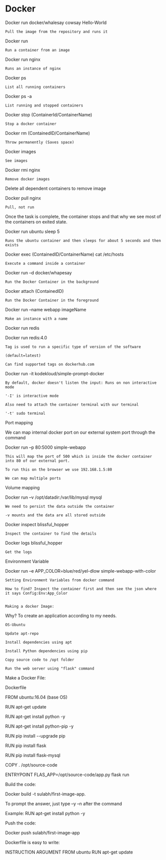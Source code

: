 # Docker

Docker run docker/whalesay cowsay Hello-World 

    Pull the image from the repository and runs it 

 

Docker run  

    Run a container from an image 

 

Docker run nginx 

    Runs an instance of nginx 

 

Docker ps 

    List all running containers 

 

Docker ps -a 

    List running and stopped containers 

 

Docker stop (ContainerId/ContainerName) 

    Stop a docker container 

 

Docker rm (ContainedID/ContainerName) 

    Throw permanently (Saves space) 

 

Docker images 

    See images 

 

Docker rmi nginx 

    Remove docker images 

Delete all dependent containers to remove image 

 

Docker pull nginx 

    Pull, not run 

 

Once the task is complete, the container stops and that why we see most of the containers on exited state. 

 

Docker run ubuntu sleep 5 

    Runs the ubuntu container and then sleeps for about 5 seconds and then exists 

 

Docker exec (ContainedID/ContainerName) cat /etc/hosts 

    Execute a command inside a container 

 

Docker run –d docker/whapesay 

    Run the Docker Container in the background 

 

Docker attach (ContainedID) 

    Run the Docker Container in the foreground 

 

Docker run –name webapp imageName 

    Make an instance with a name 

 

Docker run redis 

Docker run redis:4.0 

    Tag is used to run a specific type of version of the software 

    (default=latest) 

    Can find supported tags on dockerhub.com 

 

Docker run -it kodekloud/simple-prompt-docker 

    By default, docker doesn't listen the input: Runs on non interactive mode 

    '-I' is interactive mode 

    Also need to attach the container terminal with our terminal 

    '-t' sudo terminal 

 

Port mapping 

 

 

We can map internal docker port on our external system port through the command 

Docker run –p 80:5000 simple-webapp 

    This will map the port of 500 which is inside the docker container into 80 of our external port. 

    To run this on the browser we use 192.168.1.5:80 

    We can map multiple ports 

 

Volume mapping 

 

 

Docker run –v /opt/datadir:/var/lib/mysql mysql 

    We need to persist the data outside the container 

    -v mounts and the data are all stored outside 

  

Docker inspect blissful_hopper 

    Inspect the container to find the details 

 

Docker logs blissful_hopper 

    Get the logs 

 

Environment Variable 

 

Docker run –e APP_COLOR=blue/red/yel-dlow simple-webapp-with-color 

    Setting Environment Variables from docker command 

    How to find? Inspect the container first and then see the json where it says Config:Env:App_Color 


    Making a docker Image:  

Why? To create an application according to my needs. 

    OS-Ubuntu 

    Update apt-repo 

    Install dependencies using apt 

    Install Python dependencies using pip 

    Copy source code to /opt folder 

    Run the web server using "flask" command 

 

Make a Docker File: 

Dockerfile 

 

 

FROM ubuntu:16.04   (base OS) 

 

RUN apt-get update 

RUN apt-get install python -y  

RUN apt-get install python-pip -y 

RUN pip install --upgrade pip 

 

RUN pip install flask 

RUN pip install flask-mysql 

 

COPY . /opt/source-code 

 

ENTRYPOINT FLAS_APP=/opt/source-code/app.py flask run 

 

Build the code: 

Docker build -t sulabh/first-image-app. 

 

To prompt the answer, just type –y –n after the command 

Example: RUN apt-get install python -y 

 

Push the code: 

Docker push sulabh/first-image-app 

 

Dockerfile is easy to write: 

INSTRUCTION 	 ARGUMENT 
FROM    ubuntu 
RUN     apt-get update 

